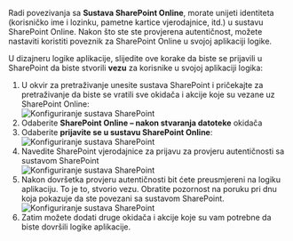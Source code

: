 

Radi povezivanja sa **Sustava SharePoint Online**, morate unijeti identiteta (korisničko ime i lozinku, pametne kartice vjerodajnice, itd.) u sustavu SharePoint Online. Nakon što ste ste provjerena autentičnost, možete nastaviti koristiti poveznik za SharePoint Online u svojoj aplikaciji logike. 

U dizajneru logike aplikacije, slijedite ove korake da biste se prijavili u SharePoint da biste stvorili **vezu** za korisnike u svojoj aplikaciji logika:

1. U okvir za pretraživanje unesite sustava SharePoint i pričekajte za pretraživanje da biste se vratili sve okidača i akcije koje su vezane uz SharePoint Online:   
![Konfiguriranje sustava SharePoint][1]  
2. Odaberite **SharePoint Online – nakon stvaranja datoteke** okidača  
3. Odaberite **prijavite se u sustavu SharePoint Online**:   
![Konfiguriranje sustava SharePoint][2]    
4. Navedite SharePoint vjerodajnice za prijavu za provjeru autentičnosti sa sustavom SharePoint   
![Konfiguriranje sustava SharePoint][3]     
5. Nakon dovršetka provjeru autentičnosti bit ćete preusmjereni na logiku aplikaciju. To je to, stvorio vezu. Obratite pozornost na poruku pri dnu koja pokazuje da ste povezani sa sustavom SharePoint.  
![Konfiguriranje sustava SharePoint][4]  
6. Zatim možete dodati druge okidača i akcije koje su vam potrebne da biste dovršili logike aplikacije.   

[1]: ./media/connectors-create-api-sharepointonline/connectionconfig1.png
[2]: ./media/connectors-create-api-sharepointonline/connectionconfig2.png 
[3]: ./media/connectors-create-api-sharepointonline/connectionconfig3.png
[4]: ./media/connectors-create-api-sharepointonline/connectionconfig4.png
[5]: ./media/connectors-create-api-sharepointonline/connectionconfig5.png
